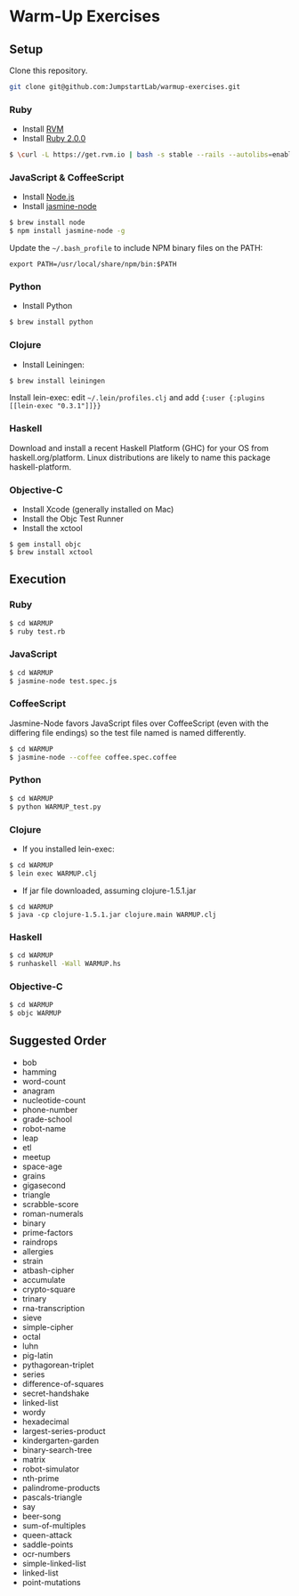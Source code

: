 # Warm-Up Exercises

## Setup

Clone this repository.

```sh
git clone git@github.com:JumpstartLab/warmup-exercises.git
```


### Ruby

* Install [RVM](https://rvm.io/)
* Install [Ruby 2.0.0](http://www.ruby-lang.org/en/)

```bash
$ \curl -L https://get.rvm.io | bash -s stable --rails --autolibs=enabled
```

### JavaScript & CoffeeScript

* Install [Node.js](http://nodejs.org/)
* Install [jasmine-node](https://github.com/mhevery/jasmine-node)

```bash
$ brew install node
$ npm install jasmine-node -g
```

Update the `~/.bash_profile` to include NPM binary files on the PATH:

```
export PATH=/usr/local/share/npm/bin:$PATH
```

### Python

* Install Python

```bash
$ brew install python
```

### Clojure

* Install Leiningen:

```bash
$ brew install leiningen
```

Install lein-exec: edit `~/.lein/profiles.clj` and add `{:user {:plugins [[lein-exec "0.3.1"]]}}`


### Haskell

Download and install a recent Haskell Platform (GHC) for your OS from haskell.org/platform. Linux distributions are likely to name this package haskell-platform.

### Objective-C

* Install Xcode (generally installed on Mac)
* Install the Objc Test Runner
* Install the xctool

```
$ gem install objc
$ brew install xctool
```

## Execution

### Ruby

```bash
$ cd WARMUP
$ ruby test.rb
```

### JavaScript

```bash
$ cd WARMUP
$ jasmine-node test.spec.js
```

### CoffeeScript

Jasmine-Node favors JavaScript files over CoffeeScript (even with the differing
file endings) so the test file named is named differently.

```bash
$ cd WARMUP
$ jasmine-node --coffee coffee.spec.coffee
```

### Python

```bash
$ cd WARMUP
$ python WARMUP_test.py
```

### Clojure

* If you installed lein-exec:

```bash
$ cd WARMUP
$ lein exec WARMUP.clj
```

* If jar file downloaded, assuming clojure-1.5.1.jar

```
$ cd WARMUP
$ java -cp clojure-1.5.1.jar clojure.main WARMUP.clj
```

### Haskell

```bash
$ cd WARMUP
$ runhaskell -Wall WARMUP.hs
```

### Objective-C

```bash
$ cd WARMUP
$ objc WARMUP
```

## Suggested Order

* bob
* hamming
* word-count
* anagram
* nucleotide-count
* phone-number
* grade-school
* robot-name
* leap
* etl
* meetup
* space-age
* grains
* gigasecond
* triangle
* scrabble-score
* roman-numerals
* binary
* prime-factors
* raindrops
* allergies
* strain
* atbash-cipher
* accumulate
* crypto-square
* trinary
* rna-transcription
* sieve
* simple-cipher
* octal
* luhn
* pig-latin
* pythagorean-triplet
* series
* difference-of-squares
* secret-handshake
* linked-list
* wordy
* hexadecimal
* largest-series-product
* kindergarten-garden
* binary-search-tree
* matrix
* robot-simulator
* nth-prime
* palindrome-products
* pascals-triangle
* say
* beer-song
* sum-of-multiples
* queen-attack
* saddle-points
* ocr-numbers
* simple-linked-list
* linked-list
* point-mutations